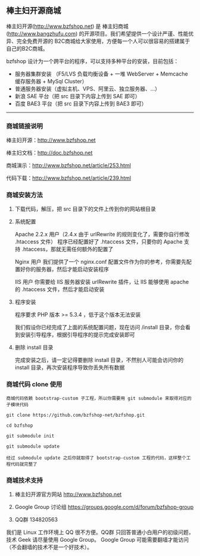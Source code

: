 
## 棒主妇开源商城

棒主妇开源(http://www.bzfshop.net) 是 棒主妇商城(http://www.bangzhufu.com) 的开源项目。我们希望提供一个设计严谨、性能优异、完全免费开源的
B2C商城给大家使用，方便每一个人可以很容易的搭建属于自己的B2C商城。

bzfshop 设计为一个跨平台的程序，可以支持多种平台的安装，目前包括：

* 服务器集群安装 （F5/LVS 负载均衡设备 + 一堆 WebServer + Memcache 缓存服务器 + MySql Cluster）
* 普通服务器安装（虚拟主机、VPS、阿里云、独立服务器、...）
* 新浪 SAE 平台（把 src 目录下内容上传到 SAE 即可）
* 百度 BAE3 平台（把 src 目录下内容上传到 BAE3 即可）

***

### 商城链接说明

棒主妇开源：http://www.bzfshop.net

棒主妇文档：http://doc.bzfshop.net

商城演示：http://www.bzfshop.net/article/253.html

代码下载：http://www.bzfshop.net/article/239.html

### 商城安装方法

 1. 下载代码，解压，把 src 目录下的文件上传到你的网站根目录

 2. 系统配置

    Apache 2.2.x 用户（2.4.x 由于 urlRewrite 的规则变化了，需要你自行修改 .htaccess 文件）
    程序已经配置好了 .htaccess 文件，只要你的 Apache 支持 .htaccess，那就无需任何额外的配置了

    Nginx 用户
    我们提供了一个 nginx.conf 配置文件作为你的参考，你需要先配置好你的服务器，然后才能启动安装程序
	
	IIS 用户
	你需要给 IIS 服务器安装 urlRewrite 插件，让 IIS 能够使用 apache 的 .htaccess 文件，然后才能启动安装

 3. 程序安装

	程序要求 PHP 版本 >= 5.3.4 ，低于这个版本无法安装
 
    我们假设你已经完成了上面的系统配置问题，现在访问 /install 目录，你会看到安装引导程序，根据引导程序的提示完成安装即可

 4. 删除 install 目录

    完成安装之后，请一定记得要删除 install 目录，不然别人可能会访问你的 install 目录，再次安装程序导致你丢失所有数据

### 商城代码 clone 使用

	商城代码依赖 bootstrap-custom 子工程，所以你需要用 git submodule 来取得对应的子模块代码

	git clone https://github.com/bzfshop-net/bzfshop.git 
	
	cd bzfshop
	
	git submodule init 
	
	git submodule update 
	
	经过 submodule update 之后你就取得了 bootstrap-custom 工程的代码，这样整个工程代码就完整了
	
	
### 商城技术支持

 1. 棒主妇开源官方网站 http://www.bzfshop.net
 
 2. Google Group 讨论组 https://groups.google.com/d/forum/bzfshop-group
 
 3. QQ群 134820563 

我们是 Linux 工作环境上 QQ 很不方便。QQ群 只回答普通小白用户的初级问题，技术 Geek 请尽量使用 Google Group。
Google Group 可能需要翻墙才能访问（不会翻墙的技术不是一个好技术）。
